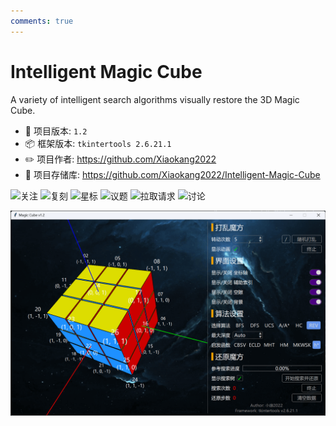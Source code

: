 ```yaml
---
comments: true
---
```


# Intelligent Magic Cube

A variety of intelligent search algorithms visually restore the 3D Magic Cube.

* 🔖 项目版本: `1.2`
* 📦 框架版本: `tkintertools 2.6.21.1`
* ✏️ 项目作者: <https://github.com/Xiaokang2022>
* 🚀 项目存储库: <https://github.com/Xiaokang2022/Intelligent-Magic-Cube>

![关注](https://img.shields.io/github/watchers/Xiaokang2022/Intelligent-Magic-Cube?label=Watchers&logo=github&style=flat "关注")
![复刻](https://img.shields.io/github/forks/Xiaokang2022/Intelligent-Magic-Cube?label=Forks&logo=github&style=flat "复刻")
![星标](https://img.shields.io/github/stars/Xiaokang2022/Intelligent-Magic-Cube?label=Stars&color=gold&logo=github&style=flat "星标")
![议题](https://img.shields.io/github/issues/Xiaokang2022/Intelligent-Magic-Cube?label=Issues&logo=github&style=flat "议题")
![拉取请求](https://img.shields.io/github/issues-pr/Xiaokang2022/Intelligent-Magic-Cube?label=Pull%20Requests&logo=github&style=flat "拉取请求")
![讨论](https://img.shields.io/github/discussions/Xiaokang2022/Intelligent-Magic-Cube?label=Discussions&logo=github&style=flat "讨论")

![preview](https://github.com/Xiaokang2022/Intelligent-Magic-Cube/blob/main/preview.png?raw=true)
